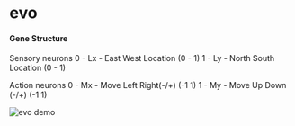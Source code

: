 # evo

#### Gene Structure

Sensory neurons
0 - Lx - East West Location (0 - 1)
1 - Ly - North South Location (0 - 1)

Action neurons
0 - Mx - Move Left Right(-/+) (-1 1)
1 - My - Move Up Down (-/+) (-1 1)

![evo demo](demo.gif)
